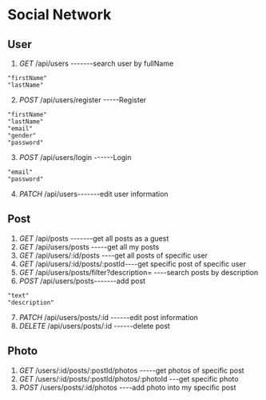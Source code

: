 # Social Network

## User
1. *GET* /api/users -------search user by fullName
```
"firstName"
"lastName"
```
2. *POST* /api/users/register -----Register
```
"firstName"
"lastName"
"email"
"gender"
"password"
```
3. *POST* /api/users/login ------Login
```
"email"
"password"
```
4. *PATCH* /api/users-------edit user information

## Post
1. *GET* /api/posts -------get all posts as a guest
2. *GET* /api/users/posts -----get all my posts
3. *GET* /api/users/:id/posts ----get all posts of specific user
4. *GET* /api/users/:id/posts/:postId----get specific post of specific user
5. *GET* /api/users/posts/filter?description= ----search posts by description
6. *POST* /api/users/posts-------add post
```
"text"
"description"
```
7. *PATCH* /api/users/posts/:id ------edit post information
8. *DELETE* /api/users/posts/:id ------delete post

## Photo
1. *GET* /users/:id/posts/:postId/photos -----get photos of specific post
2. *GET* /users/:id/posts/:postId/photos/:photoId ---get specific photo
3. *POST* /users/posts/:id/photos ----add photo into my specific post